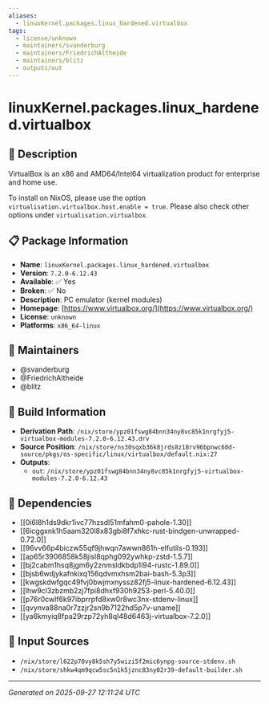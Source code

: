 ```yaml
---
aliases:
  - linuxKernel.packages.linux_hardened.virtualbox
tags:
  - license/unknown
  - maintainers/svanderburg
  - maintainers/FriedrichAltheide
  - maintainers/blitz
  - outputs/out
---
```


# linuxKernel.packages.linux_hardened.virtualbox

## 📝 Description

VirtualBox is an x86 and AMD64/Intel64 virtualization product for enterprise and home use.

To install on NixOS, please use the option `virtualisation.virtualbox.host.enable = true`.
Please also check other options under `virtualisation.virtualbox`.


## 📋 Package Information

- **Name**: `linuxKernel.packages.linux_hardened.virtualbox`
- **Version**: `7.2.0-6.12.43`
- **Available**: ✅ Yes
- **Broken**: ✅ No
- **Description**: PC emulator (kernel modules)
- **Homepage**: [https://www.virtualbox.org/](https://www.virtualbox.org/)
- **License**: `unknown`
- **Platforms**: `x86_64-linux`
## 👥 Maintainers

- @svanderburg
- @FriedrichAltheide
- @blitz


## 🔧 Build Information

- **Derivation Path**: `/nix/store/ypz01fswg84bnn34ny8vc85k1nrgfyj5-virtualbox-modules-7.2.0-6.12.43.drv`
- **Source Position**: `/nix/store/ns30sqxb36k8jrds8z18rv96bpnwc60d-source/pkgs/os-specific/linux/virtualbox/default.nix:27`
- **Outputs**:
  - `out`:  `/nix/store/ypz01fswg84bnn34ny8vc85k1nrgfyj5-virtualbox-modules-7.2.0-6.12.43`

## 🔗 Dependencies

- [[0i6l8h1ds9dkr1ivc77hzsdl51mfahm0-pahole-1.30]]
- [[6icggxnk1h5aam320l8x83gbi8f7xhkc-rust-bindgen-unwrapped-0.72.0]]
- [[96vv66p4biczw55qf9jhwqn7awwn861h-elfutils-0.193]]
- [[ap65r3906858k58jisl8qphg092ywhkp-zstd-1.5.7]]
- [[bj2cabm1hsq8jgm6y2znmsldkbdp1i94-rustc-1.89.0]]
- [[bjsb6wdjykafnkixq156qdvmxhsm2bai-bash-5.3p3]]
- [[kwgskdwfgqc49fvj0bwjmxnyssz82fj5-linux-hardened-6.12.43]]
- [[lhw9cl3zbzmb2zj7fpi8dhxf930h9253-perl-5.40.0]]
- [[p76r0cwlf6k97ibprrpfd8xw0r8wc3nx-stdenv-linux]]
- [[qvynva88na0r7zzjr2sn9b7122hd5p7v-uname]]
- [[ya6kmyiq8fpa29rzp72yh8ql48d6463j-virtualbox-7.2.0]]

## 📁 Input Sources

- `/nix/store/l622p70vy8k5sh7y5wizi5f2mic6ynpg-source-stdenv.sh`
- `/nix/store/shkw4qm9qcw5sc5n1k5jznc83ny02r39-default-builder.sh`

---
*Generated on 2025-09-27 12:11:24 UTC*
